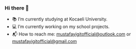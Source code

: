 ### Hi there 👋

- 📚 I’m currently studying at Kocaeli University.
- :computer: I’m currently working on my school projects.
- :mailbox_with_mail: How to reach me: mustafayigitofficial@outlook.com or  mustafayigitofficial@gmail.com


